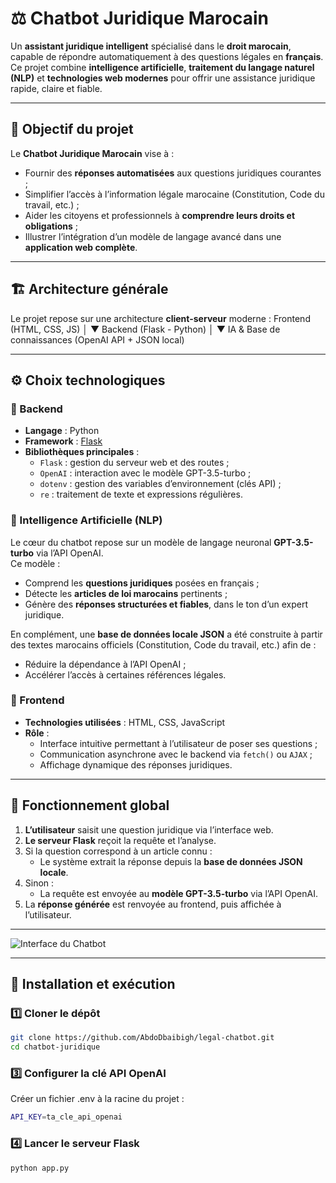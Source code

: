 # ⚖️ Chatbot Juridique Marocain

Un **assistant juridique intelligent** spécialisé dans le **droit marocain**, capable de répondre automatiquement à des questions légales en **français**.  
Ce projet combine **intelligence artificielle**, **traitement du langage naturel (NLP)** et **technologies web modernes** pour offrir une assistance juridique rapide, claire et fiable.

---

## 🧠 Objectif du projet

Le **Chatbot Juridique Marocain** vise à :

- Fournir des **réponses automatisées** aux questions juridiques courantes ;
- Simplifier l’accès à l’information légale marocaine (Constitution, Code du travail, etc.) ;
- Aider les citoyens et professionnels à **comprendre leurs droits et obligations** ;
- Illustrer l’intégration d’un modèle de langage avancé dans une **application web complète**.

---

## 🏗️ Architecture générale

Le projet repose sur une architecture **client-serveur** moderne :
Frontend (HTML, CSS, JS)
│
▼
Backend (Flask - Python)
│
▼
IA & Base de connaissances (OpenAI API + JSON local)


---

## ⚙️ Choix technologiques

### 🔹 Backend

- **Langage** : Python  
- **Framework** : [Flask](https://flask.palletsprojects.com/)  
- **Bibliothèques principales** :
  - `Flask` : gestion du serveur web et des routes ;
  - `OpenAI` : interaction avec le modèle GPT-3.5-turbo ;
  - `dotenv` : gestion des variables d’environnement (clés API) ;
  - `re` : traitement de texte et expressions régulières.

### 🔹 Intelligence Artificielle (NLP)

Le cœur du chatbot repose sur un modèle de langage neuronal **GPT-3.5-turbo** via l’API OpenAI.  
Ce modèle :

- Comprend les **questions juridiques** posées en français ;
- Détecte les **articles de loi marocains** pertinents ;
- Génère des **réponses structurées et fiables**, dans le ton d’un expert juridique.

En complément, une **base de données locale JSON** a été construite à partir des textes marocains officiels (Constitution, Code du travail, etc.) afin de :

- Réduire la dépendance à l’API OpenAI ;
- Accélérer l’accès à certaines références légales.

### 🔹 Frontend

- **Technologies utilisées** : HTML, CSS, JavaScript  
- **Rôle** :
  - Interface intuitive permettant à l’utilisateur de poser ses questions ;
  - Communication asynchrone avec le backend via `fetch()` ou `AJAX` ;
  - Affichage dynamique des réponses juridiques.

---

## 🧩 Fonctionnement global

1. **L’utilisateur** saisit une question juridique via l’interface web.  
2. **Le serveur Flask** reçoit la requête et l’analyse.  
3. Si la question correspond à un article connu :
   - Le système extrait la réponse depuis la **base de données JSON locale**.  
4. Sinon :
   - La requête est envoyée au **modèle GPT-3.5-turbo** via l’API OpenAI.  
5. La **réponse générée** est renvoyée au frontend, puis affichée à l’utilisateur.

---

![Interface du Chatbot](static/images/interface_chatbot.png)


---

## 🚀 Installation et exécution

### 1️⃣ Cloner le dépôt

```bash
git clone https://github.com/AbdoDbaibigh/legal-chatbot.git
cd chatbot-juridique
```

### 3️⃣ Configurer la clé API OpenAI

Créer un fichier .env à la racine du projet :
```bash
API_KEY=ta_cle_api_openai
```

### 4️⃣ Lancer le serveur Flask
```bash
python app.py
```